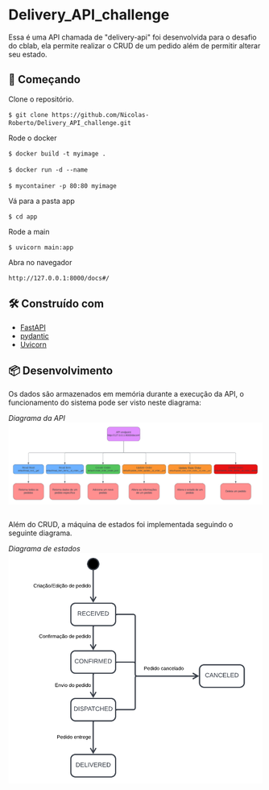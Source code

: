 # Delivery_API_challenge

Essa é uma API chamada de "delivery-api" foi desenvolvida para o desafio do cblab, ela permite realizar o CRUD de um pedido além de permitir alterar seu estado.

## 🚀 Começando

Clone o repositório.
```
$ git clone https://github.com/Nicolas-Roberto/Delivery_API_challenge.git
```

Rode o docker
```
$ docker build -t myimage .

$ docker run -d --name 

$ mycontainer -p 80:80 myimage
```

Vá para a pasta app
```
$ cd app
```

Rode a main
```
$ uvicorn main:app 
```

Abra no navegador 
```
http://127.0.0.1:8000/docs#/
```

## 🛠️ Construído com

* [FastAPI](https://fastapi.tiangolo.com/) 
* [pydantic](https://pydantic-docs.helpmanual.io/) 
* [Uvicorn](https://www.uvicorn.org/) 


## 📦 Desenvolvimento

Os dados são armazenados em memória durante a execução
da API, o funcionamento do sistema pode ser visto neste diagrama:

*Diagrama da API*
<img align="center" 
       src="docs/diagrams/API-diagrama.png"/>

<br/>
Além do CRUD, a máquina de estados foi implementada seguindo o seguinte diagrama.

*Diagrama de estados*
<img align="center" 
       src="docs/diagrams/state-diagram.png"/>

       
